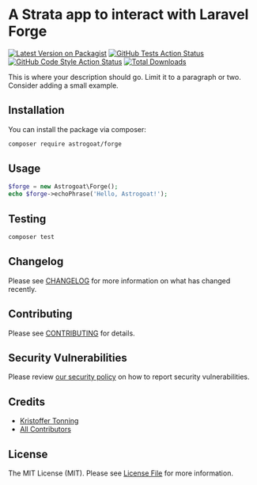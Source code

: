 # A Strata app to interact with Laravel Forge

[![Latest Version on Packagist](https://img.shields.io/packagist/v/astrogoat/forge.svg?style=flat-square)](https://packagist.org/packages/astrogoat/forge)
[![GitHub Tests Action Status](https://img.shields.io/github/workflow/status/astrogoat/forge/run-tests?label=tests)](https://github.com/astrogoat/forge/actions?query=workflow%3Arun-tests+branch%3Amain)
[![GitHub Code Style Action Status](https://img.shields.io/github/workflow/status/astrogoat/forge/Check%20&%20fix%20styling?label=code%20style)](https://github.com/astrogoat/forge/actions?query=workflow%3A"Check+%26+fix+styling"+branch%3Amain)
[![Total Downloads](https://img.shields.io/packagist/dt/astrogoat/forge.svg?style=flat-square)](https://packagist.org/packages/astrogoat/forge)

This is where your description should go. Limit it to a paragraph or two. Consider adding a small example.

## Installation

You can install the package via composer:

```bash
composer require astrogoat/forge
```

## Usage

```php
$forge = new Astrogoat\Forge();
echo $forge->echoPhrase('Hello, Astrogoat!');
```

## Testing

```bash
composer test
```

## Changelog

Please see [CHANGELOG](CHANGELOG.md) for more information on what has changed recently.

## Contributing

Please see [CONTRIBUTING](.github/CONTRIBUTING.md) for details.

## Security Vulnerabilities

Please review [our security policy](../../security/policy) on how to report security vulnerabilities.

## Credits

- [Kristoffer Tonning](https://github.com/tonning)
- [All Contributors](../../contributors)

## License

The MIT License (MIT). Please see [License File](LICENSE.md) for more information.
